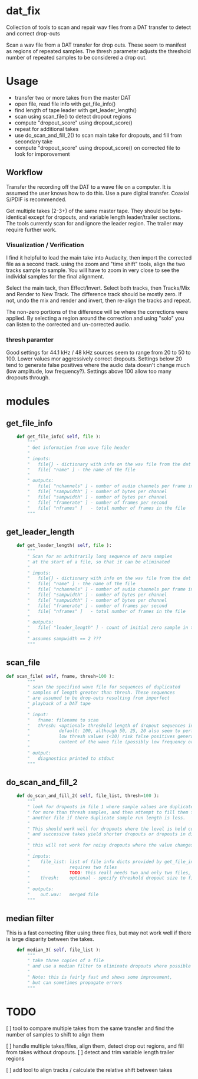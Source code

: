 # dat_fix
Collection of tools to scan and repair wav files from a DAT transfer to detect and correct drop-outs

Scan a wav file from a DAT transfer for drop outs.  These seem to manifest as regions of repeated samples. 
The thresh parameter adjusts the threshold number of repeated samples to be considered a drop out.

# Usage

* transfer two or more takes from the master DAT
* open file, read file info with get_file_info()
* find length of tape leader with get_leader_length()
* scan using scan_file() to detect dropout regions
* compute "dropout_score" using dropout_score()
* repeat for additional takes
* use do_scan_and_fill_2() to scan main take for dropouts, and fill from secondary take
* compute "dropout_score" using dropout_score() on corrected file to look for imporovement

## Workflow

Transfer the recording off the DAT to a wave file on a computer.  It is assumed the user knows how to do this. Use a pure digital transfer. Coaxial S/PDIF is recommended.

  Get multiple takes (2-3+) of the same master tape.  They should be byte-identical except for dropouts, and variable length leader/trailer sections.  The tools currently scan for and ignore the leader region. The trailer may require further work.

### Visualization / Verification

I find it helpful to load the main take into Audacity, then import the corrected file as a second track. using the zoom and "time shift" tools, align the two tracks sample to sample.  You will have to zoom in very close to see the individal samples for the final alignment.

  Select the main tack, then Effect/Invert. Select both tracks, then Tracks/Mix and Render to New Track.  The difference track should be mostly zero. If not, undo the mix and render and invert, then re-align the tracks and repeat.

  The non-zero portions of the difference will be where the corrections were applied. By selecting a region around the correction and using "solo" you can listen to the corrected and un-corrected audio.

### thresh paramter

Good settings for 44.1 kHz / 48 kHz sources seem to range from 20 to 50 to 100. Lower values mor aggressively correct dropouts.  Settings below 20 tend to generate false positives where the audio data doesn't change much (low amplitude, low frequency?).  Settings above 100 allow too many dropouts through.

# modules

## get\_file\_info

```python
    def get_file_info( self, file ):
        """
        " Get information from wave file header
        " 
        " inputs:
        "   file{} - dictionary with info on the wav file from the dat transfer
        "   file[ "name" ] - the name of the file
        "
        " outputs:
        "   file[ "nchannels" ] - number of audio channels per frame in the file
        "   file[ "sampwidth" ] - number of bytes per channel 
        "   file[ "sampwidth" ] - number of bytes per channel 
        "   file[ "framerate" ] - number of frames per second 
        "   file[ "nframes" ]   - total number of frames in the file 
        """
```

## get_leader_length

```python
    def get_leader_length( self, file ):
        """
        " Scan for an arbitrarily long sequence of zero samples
        " at the start of a file, so that it can be eliminated
        "
        " inputs:
        "   file{} - dictionary with info on the wav file from the dat transfer
        "   file[ "name" ] - the name of the file
        "   file[ "nchannels" ] - number of audio channels per frame in the file
        "   file[ "sampwidth" ] - number of bytes per channel 
        "   file[ "sampwidth" ] - number of bytes per channel 
        "   file[ "framerate" ] - number of frames per second 
        "   file[ "nframes" ]   - total number of frames in the file 
        "
        " outputs:
        "   file[ "leader_length" ] - count of initial zero sample in the file
        "
        " assumes sampwidth == 2 ???
        """
```

## scan\_file

```python
def scan_file( self, fname, thresh=100 ):
        """
        " scan the specified wave file for sequences of duplicated
        " samples of length greater than thresh. These sequences
        " are assumed to be drop-outs resulting from imperfect
        " playback of a DAT tape
        "
        " input:
        "   fname: filename to scan
        "   thresh: <optional> threshold length of dropout sequences in samples.
        "           default: 100, although 50, 25, 20 also seem to perform reas>onably well
        "           low thresh values (<10) risk false positives generated by real
        "           content of the wave file (possibly low frequency or low volume sections)
        "
        " output:
        "   diagnostics printed to stdout
        """
```

## do\_scan\_and\_fill\_2

```python
    def do_scan_and_fill_2( self, file_list, thresh=100 ):
        """
        " look for dropouts in file 1 where sample values are duplicated 
        " for more than thresh samples, and then attempt to fill them from
        " another file if there duplicate sample run length is less.
        "
        " This should work well for dropouts where the level is held constant
        " and successive takes yield shorter dropouts or dropouts in different areas.
        "
        " this will not work for noisy dropouts where the value changes rapidly.
        "
        " inputs:
        "    file_list: list of file info dicts provided by get_file_info() function
        "               requires two files
        "               TODO: this reall needs two and only two files, specify directly rather than as a list?
        "    thresh:    optional - specify threshold dropout size to fill
        "
        " outputs:
        "    out.wav:   merged file
        """
```

## median filter

This is a fast correcting filter using three files, but may not work well if there is large disparity between the takes.

```python
    def median_3( self, file_list ):
        """
        " take three copies of a file
        " and use a median filter to eliminate dropouts where possible
        "
        " Note: this is fairly fast and shows some improvement, 
        " but can sometimes propagate errors
        """
```

# TODO
[ ]  tool to compare multiple takes from the same transfer and find the number of samples to shift to align them

[ ]  handle multiple takes/files, align them, detect drop out regions, and fill from takes without dropouts.
[ ] detect and trim variable length trailer regions

[ ] add tool to align tracks / calculate the relative shift between takes